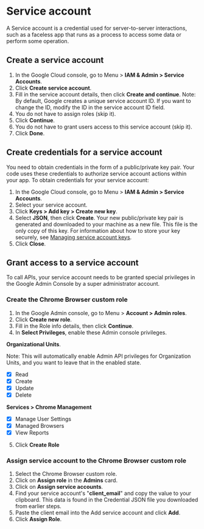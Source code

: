 # Service account
A Service account is a credential used for server-to-server interactions, such as a faceless app that runs as a process to access some data or perform some operation.

## Create a service account
1. In the Google Cloud console, go to Menu > **IAM & Admin > Service Accounts**.
2. Click **Create service account**.
3. Fill in the service account details, then click **Create and continue**. Note: By default, Google creates a unique service account ID. If you want to change the ID, modify the ID in the service account ID field.
4. You do not have to assign roles (skip it).
5. Click **Continue**.
6. You do not have to grant users access to this service account (skip it).
7. Click **Done**.

## Create credentials for a service account
You need to obtain credentials in the form of a public/private key pair. Your code uses these credentials to authorize service account actions within your app.
To obtain credentials for your service account:
1. In the Google Cloud console, go to Menu > **IAM & Admin > Service Accounts**.
2. Select your service account.
3. Click **Keys > Add key > Create new key**.
4. Select **JSON**, then click **Create**. Your new public/private key pair is generated and downloaded to your machine as a new file. This file is the only copy of this key. For information about how to store your key securely, see [Managing service account keys](https://cloud.google.com/iam/docs/best-practices-for-managing-service-account-keys).
5. Click **Close**.

## Grant access to a service account
To call APIs, your service account needs to be granted special privileges in the Google Admin Console by a super administrator account.

### Create the Chrome Browser custom role
1. In the Google Admin console, go to Menu > **Account > Admin roles**.
2. Click **Create new role**.
3. Fill in the Role info details, then click **Continue**.
4. In **Select Privileges**, enable these Admin console privileges. 

**Organizational Units**. 

Note: This will automatically enable Admin API privileges for Organization Units, and you want to leave that in the enabled state.
- [x] Read
- [x] Create
- [x] Update
- [x] Delete

**Services > Chrome Management**
- [x] Manage User Settings
- [x] Managed Browsers
- [x] View Reports

5. Click **Create Role**

### Assign service account to the Chrome Browser custom role
1. Select the Chrome Browser custom role.
2. Click on **Assign role** in the **Admins** card.
3. Click on **Assign service accounts**.
4. Find your service account's "**client_email**" and copy the value to your clipboard. This data is found in the Credential JSON file you downloaded from earlier steps.
5. Paste the client email into the Add service account and click **Add**.
6. Click **Assign Role**.
